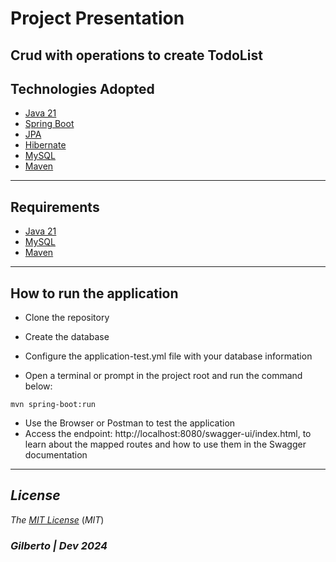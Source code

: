# Project Presentation

## Crud with operations to create TodoList

## Technologies Adopted
- [Java 21](https://www.oracle.com/br/java/technologies/downloads/)
- [Spring Boot](https://spring.io/projects/spring-boot)
- [JPA](https://spring.io/projects/spring-data-jpa)
- [Hibernate](https://hibernate.org/)
- [MySQL](https://www.mysql.com)
- [Maven](https://maven.apache.org/)

---

## Requirements
- [Java 21](https://www.oracle.com/br/java/technologies/downloads/)
- [MySQL](https://www.mysql.com)
- [Maven](https://maven.apache.org)

---

## How to run the application
- Clone the repository
- Create the database
- Configure the application-test.yml file with your database information

- Open a terminal or prompt in the project root and run the command below:
```
mvn spring-boot:run
```

- Use the Browser or Postman to test the application
- Access the endpoint: http://localhost:8080/swagger-ui/index.html, to
  learn about the mapped routes and how to use them in the Swagger documentation

---

## *License*

*The* [*MIT License*](LICENSE.md) (*MIT*)

### _Gilberto | Dev 2024_
